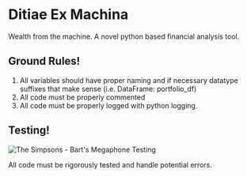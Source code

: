 # Ditiae Ex Machina

Wealth from the machine. A novel python based financial analysis tool.

## Ground Rules!

1. All variables should have proper naming and if necessary datatype suffixes that make sense (i.e. DataFrame: portfolio_df)
2. All code must be properly commented
3. All code must be properly logged with python logging.

## Testing!

![The Simpsons - Bart's Megaphone Testing](https://i.makeagif.com/media/12-22-2020/BskSJ6.gif)

All code must be rigorously tested and handle potential errors.
